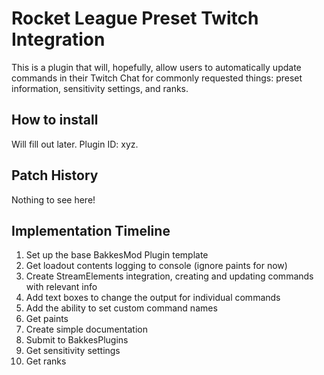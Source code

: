 # Rocket League Preset Twitch Integration
This is a plugin that will, hopefully, allow users to automatically update commands in their Twitch Chat for commonly requested things: preset information, sensitivity settings, and ranks.

## How to install
Will fill out later.
Plugin ID: xyz.

## Patch History
Nothing to see here!

## Implementation Timeline
1. Set up the base BakkesMod Plugin template
2. Get loadout contents logging to console (ignore paints for now)
3. Create StreamElements integration, creating and updating commands with relevant info
4. Add text boxes to change the output for individual commands
5. Add the ability to set custom command names
6. Get paints
7. Create simple documentation
8. Submit to BakkesPlugins
9. Get sensitivity settings
10. Get ranks